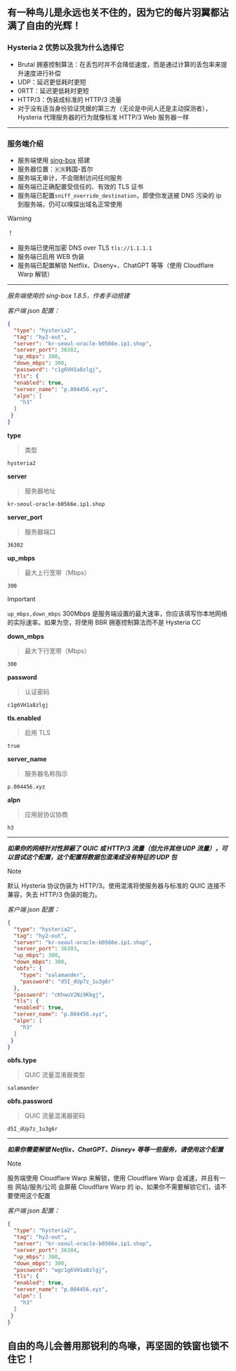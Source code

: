 ## 有一种鸟儿是永远也关不住的，因为它的每片羽翼都沾满了自由的光辉！


### Hysteria 2 优势以及我为什么选择它
+ Brutal 拥塞控制算法：在丢包时并不会降低速度，而是通过计算的丢包率来提升速度进行补偿
+ UDP：延迟更低耗时更短
+ 0RTT：延迟更低耗时更短
+ HTTP/3：伪装成标准的 HTTP/3 流量
+ 对于没有适当身份验证凭据的第三方（无论是中间人还是主动探测者），Hysteria 代理服务器的行为就像标准 HTTP/3 Web 服务器一样
---------
### 服务端介绍
+ 服务端使用 [sing-box](https://github.com/SagerNet/sing-box) 搭建
+ 服务器位置：🇰🇷韩国-首尔
+ 服务端无审计，不会限制访问任何服务
+ 服务端已正确配置受信任的、有效的 TLS 证书
+ 服务端已配置```sniff_override_destination```，即使你发送被 DNS 污染的 ip 到服务端，仍可以嗅探出域名正常使用
> [!WARNING]
> ！

+ 服务端已使用加密 DNS over TLS ```tls://1.1.1.1 ```
+ 服务端已启用 WEB 伪装
+ 服务端已配置解锁 Netflix、Diseny+、ChatGPT 等等（使用 Cloudflare Warp 解锁）
_______
*服务端使用的 sing-box 1.8.5，作者手动搭建*

*客户端 json 配置：*
```json
{
  "type": "hysteria2",
  "tag": "hy2-out",
  "server": "kr-seoul-oracle-b0566e.ip1.shop",
  "server_port": 36302,
  "up_mbps": 300,
  "down_mbps": 300,
  "password": "c1g6VH1a8zlgj",
  "tls": {
  "enabled": true,
  "server_name": "p.004456.xyz",
  "alpn": [
    "h3"
  ]
 }
}
```
**type**
> 类型
```
hysteria2
```
**server**
> 服务器地址
```
kr-seoul-oracle-b0566e.ip1.shop
```
**server_port**
> 服务器端口
```
36302
```
**up_mbps**
> 最大上行宽带（Mbps）
```
300
```
> [!IMPORTANT]
> ```up_mbps,down_mbps``` 300Mbps 是服务端设置的最大速率，你应该填写你本地网络的实际速率。如果为空，将使用 BBR 拥塞控制算法而不是 Hysteria CC

**down_mbps**
> 最大下行宽带（Mbps）
```
300
```

**password**
> 认证密码
```
c1g6VH1a8zlgj
```
**tls.enabled**
> 启用 TLS

```
true
```

**server_name**
> 服务器名称指示
```
p.004456.xyz
```
**alpn**
> 应用层协议协商
```
h3
```
_____
***如果你的网络针对性屏蔽了 QUIC 或 HTTP/3 流量（但允许其他 UDP 流量），可以尝试这个配置，这个配置将数据包混淆成没有特征的 UDP 包***
> [!NOTE]
> 默认 Hysteria 协议伪装为 HTTP/3。使用混淆将使服务器与标准的 QUIC 连接不兼容，失去 HTTP/3 伪装的能力。

*客户端 json 配置：*
```json
{
  "type": "hysteria2",
  "tag": "hy2-out",
  "server": "kr-seoul-oracle-b0566e.ip1.shop",
  "server_port": 36303,
  "up_mbps": 300,
  "down_mbps": 300,
  "obfs": {
    "type": "salamander",
    "password": "d5I_dUp7z_1u3g6r"
  },
  "password": "cKhwuV2Ni9Kkgj",
  "tls": {
  "enabled": true,
  "server_name": "p.004456.xyz",
  "alpn": [
    "h3"
  ]
 }
}
```

**obfs.type**
> QUIC 流量混淆器类型
```
salamander
```

**obfs.password**
> QUIC 流量混淆器密码
```
d5I_dUp7z_1u3g6r
```
_____
***如果你需要解锁 Netflix、ChatGPT、Disney+ 等等一些服务，请使用这个配置***
> [!NOTE]
> 服务端使用 Cloudflare Warp 来解锁，使用 Cloudflare Warp 会减速，并且有一些 网站/服务/公司 会屏蔽 Cloudflare Warp 的 ip，如果你不需要解锁它们，请不要使用这个配置

*客户端 json 配置：*
```json
{
  "type": "hysteria2",
  "tag": "hy2-out",
  "server": "kr-seoul-oracle-b0566e.ip1.shop",
  "server_port": 36304,
  "up_mbps": 300,
  "down_mbps": 300,
  "password": "wgc1g6VH1a8zlgj",
  "tls": {
  "enabled": true,
  "server_name": "p.004456.xyz",
  "alpn": [
    "h3"
  ]
 }
}
```

## 自由的鸟儿会善用那锐利的鸟喙，再坚固的铁窗也锁不住它！
